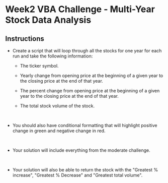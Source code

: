 # Week2 VBA Challenge - Multi-Year Stock Data Analysis
## Instructions

* Create a script that will loop through all the stocks for one year for each run and take the following information:

  * The ticker symbol.

  * Yearly change from opening price at the beginning of a given year to the closing price at the end of that year.

  * The percent change from opening price at the beginning of a given year to the closing price at the end of that year.

  * The total stock volume of the stock.
  
<br>

* You should also have conditional formatting that will highlight positive change in green and negative change in red.

<br>

* Your solution will include everything from the moderate challenge.

<br>

* Your solution will also be able to return the stock with the "Greatest % increase", "Greatest % Decrease" and "Greatest total volume".

